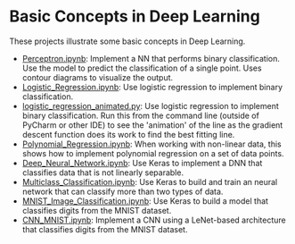 # Basic Concepts in Deep Learning
These projects illustrate some basic concepts in Deep Learning. 

* [Perceptron.ipynb](./Perceptron.ipynb): Implement a NN that performs binary classification. Use the model to predict the classification of a single point. Uses contour diagrams to visualize the output.
* [Logistic_Regression.ipynb](./Logistic_Regression.ipynb): Use logistic regression to implement binary classification. 
* [logistic_regression_animated.py](./logistic_regression_animated.py): Use logistic regression to implement binary classification. Run this from the command line (outside of PyCharm or other IDE) to see the 'animation' of the line as the gradient descent function does its work to find the best fitting line.
* [Polynomial_Regression.ipynb](Polynomial_Regression.ipynb): When working with non-linear data, this shows how to implement polynomial regression on a set of data points.
* [Deep_Neural_Network.ipynb](./Deep_Neural_Network.ipynb): Use Keras to implement a DNN that classifies data that is not linearly separable.
* [Multiclass_Classification.ipynb](./Multiclass_Classification.ipynb): Use Keras to build and train an neural network that can classify more than two types of data.
* [MNIST_Image_Classification.ipynb](./MNIST_Image_Classification.ipynb): Use Keras to build a model that classifies digits from the MNIST dataset.
* [CNN_MNIST.ipynb](./CNN_MNIST.ipynb): Implement a CNN using a LeNet-based architecture that classifies digits from the MNIST dataset. 
